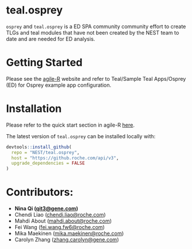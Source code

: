 # teal.osprey

`osprey` and `teal.osprey` is a ED SPA community community effort to create TLGs and teal modules that have not been created by the NEST team to date and are needed for ED analysis.

# Getting Started

Please see the [agile-R](https://go.roche.com/agile-R) website and refer to Teal/Sample Teal Apps/Osprey (ED) for Osprey example app configuration.

# Installation

Please refer to the quick start section in agile-R [here](https://go.roche.com/agile-R).

The latest version of `teal.osprey` can be installed locally with:
```r
devtools::install_github(
  repo = "NEST/teal.osprey",
  host = "https://github.roche.com/api/v3",
  upgrade_dependencies = FALSE
)
```

# Contributors:

- **Nina Qi (qit3@gene.com)**
- Chendi Liao (chendi.liao@roche.com)
- Mahdi About (mahdi.about@roche.com)
- Fei Wang (fei.wang.fw6@roche.com)
- Mika Maekinen (mika.maekinen@roche.com)
- Carolyn Zhang (zhang.carolyn@gene.com)
